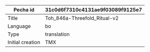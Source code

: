 |Pecha id | 31c0d6f7310c4131ae9f03089f9125e7
| --- | --- 
|Title | Toh_846a-Threefold_Ritual-v2 
|Language | bo
|Type | translation
|Initial creation | TMX